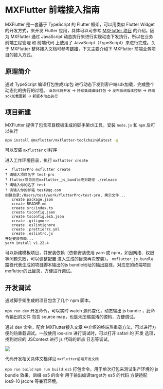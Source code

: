 # MXFlutter 前端接入指南

MXFlutter 是一套基于 TypeScript 的 Flutter 框架，可以用类似 Flutter Widget 的开发方式，来开发 Flutter 应用，具体可以可参考 [MXFlutter 项目](https://github.com/mxflutter/mxflutter) 的介绍。因为 MXFlutter 通过 JavaScript 动态执行来进行实现动态下发执行，所以在业务 前端工程管理 和 前端代码 上使用了 JavaScript（TypeScript）来进行完成。关于 MXFlutter 整体接入文档可参考[链接](https://github.com/mxflutter/mxflutter)，下文主要介绍下 MXFlutter 前端业务项目的接入方式。

## 原理简介
通过 TypeScript 编译打包生成zip包 进行动态下发到客户端sdk加载，完成整个动态化的执行的过程。
`业务代码开发` -> `持续集成编译打包` -> `发布系统版本控制` -> `终端sdk加载更新` -> `新版本动态执行`

## 项目新建
MXFlutter 提供了包含项目模板生成的脚手架cli工具，安装 `node.js` 和 `npm` 后可以执行
```bash
npm install @mxflutter/mxflutter-toolchain@latest -g
```
可以安装 `mxflutter` cli程序

进入工作环境目录，执行 `mxflutter create`
```
➜  flutterPro mxflutter create
? 请输入项目名字 test-pro
? flutter项目对应mxflutter_js_bundle绝对路径 ./release
? 请输入你的名字 test
? 请输入你的邮箱 test@qq.com
创建目录:/Users/test/work/flutterPro/test-pro, 拷贝文件...
   create package.json
   create README.md
   create src/index.ts
   create tsconfig.json
   create tsconfig.es5.json
   create .gitignore
   create .eslintignore
   create .prettierrc.yml
   create .eslintrc.js
开始安装依赖...
yarn install v1.22.4
```
可以新建模板项目，并安装依赖（依赖安装使用 yarn 或 npm，如因网络、权限等问题失败，可以调整配置 进入生成的目录再次安装）。 `mxflutter_js_bundle` 路径代表生成的项目脚本输出的js bundle地址的输出路径，对应您的终端项目mxflutter的此目录，方便进行调试。

## 开发调试
通过脚手架生成的项目包含了几个 npm 脚本。

`npm run dev` 开发命令，可以实时 watch 源码变化，动态输出 js bundle ，此命令输出的文件 包含 source map，也是未压缩混淆的源码，方便调试。

通过 dev 命令，配合 MXFlutter接入文章 中介绍的终端热重载方法，可以进行方便的热重载调试。一般使用 ios-sim 进行调试时，可以打开 safari 的 开发 选项，找到对应的 JSContext 进行 js 代码的断点 日志等调试。

<img src="https://raw.githubusercontent.com/mxflutter/doc_image/master/Getstarted/safari_debug.jpg"  />

代码开发相关具体文档详见 `mxflutter前端开发文档`

`npm run build` `npm run build:es5` 打包命令，用于单次打包来测试生产环境的 js bundle 效果，后缀 es5 的命令 用于输出编译target为 es5 的代码 方便适配 ios9-10 jscore 等兼容环境。

